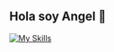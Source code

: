 ## Hola soy Angel 👋

[![My Skills](https://skillicons.dev/icons?i=java,html,css,ps,ai)](https://skillicons.dev)

